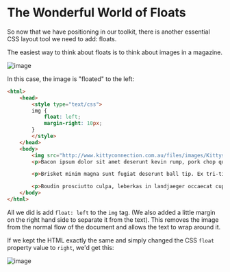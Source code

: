 # The Wonderful World of Floats

So now that we have positioning in our toolkit, there is another essential CSS layout tool we need to add: floats.

The easiest way to think about floats is to think about images in a magazine.

![image](http://i.imgur.com/FAWlqEV.png)

In this case, the image is "floated" to the left:

```html
<html>
	<head>
		<style type="text/css">
		img {
			float: left;
			margin-right: 10px;
		}
		</style>
	</head>
	<body>
		<img src="http://www.kittyconnection.com.au/files/images/Kittyscooter2.jpg" />
		<p>Bacon ipsum dolor sit amet deserunt kevin rump, pork chop qui in commodo consequat eu. Pig hamburger flank shank, in enim shankle. In meatloaf salami, do tenderloin et in leberkas pastrami pork belly elit. Nisi chuck brisket anim.</p>

		<p>Brisket minim magna sunt fugiat deserunt ball tip. Ex tri-tip tenderloin, turducken biltong anim cow shankle swine nulla. Pork short ribs doner pariatur, et irure incididunt turducken spare ribs do excepteur ea swine. Tempor fugiat tail drumstick meatball, cupidatat bacon adipisicing biltong enim. Short ribs frankfurter labore enim pig sunt ribeye flank leberkas eu dolor ullamco. Eiusmod minim kevin nulla filet mignon t-bone.</p>

		<p>Boudin prosciutto culpa, leberkas in landjaeger occaecat cupidatat meatball irure. Salami velit strip steak, occaecat ad sirloin sed chicken. Ea tri-tip magna ut shankle consequat meatloaf laborum jerky voluptate. Porchetta et id qui venison sirloin short ribs sed non shank reprehenderit minim ut pastrami.</p>
	</body>
</html>
```

All we did is add `float: left` to the `img` tag. (We also added a little margin on the right hand side to separate it from the text). This removes the image from the normal flow of the document and allows the text to wrap around it.

If we kept the HTML exactly the same and simply changed the CSS `float` property value to `right`, we'd get this:

![image](http://i.imgur.com/hB18MXO.png)